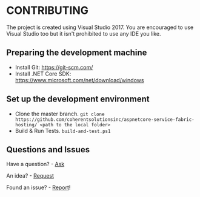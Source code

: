 ﻿# CONTRIBUTING

The project is created using Visual Studio 2017. You are encouraged to use Visual Studio too but it isn't prohibited to use any IDE you like.

## Preparing the development machine

* Install Git: https://git-scm.com/
* Install .NET Core SDK: https://www.microsoft.com/net/download/windows

## Set up the development environment

* Clone the master branch. `git clone https://github.com/coherentsolutionsinc/aspnetcore-service-fabric-hosting/ <path to the local folder>`
* Build & Run Tests. `build-and-test.ps1`

## Questions and Issues

Have a question? - [Ask][1] 

An idea? - [Request][1] 

Found an issue? - [Report][1]!

[1]: https://github.com/coherentsolutionsinc/aspnetcore-service-fabric-hosting/issues "Ask a question or report an issue"
